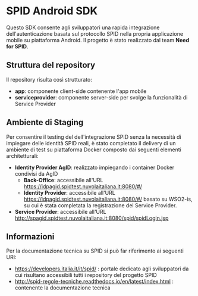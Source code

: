 # SPID Android SDK

Questo SDK consente agli sviluppatori una rapida integrazione dell'autenticazione basata sul protocollo SPID nella propria applicazione mobile su piattaforma Android.
Il progetto è stato realizzato dal team **Need for SPID**.

## Struttura del repository

Il repository risulta così strutturato:
* **app**: componente client-side contenente l'app mobile
* **serviceprovider**: componente server-side per svolge la funzionalità di Service Provider

## Ambiente di Staging

Per consentire il testing del dell'integrazione SPID senza la necessità di impiegare delle identità SPID reali, è stato completato il delivery di un ambiente di test su piattaforma Docker composto dai seguenti elementi architetturali:
* **Identity Provider AgID**: realizzato impiegando i container Docker condivisi da AgID
  * **Back-Office**: accessibile all'URL https://idpagid.spidtest.nuvolaitaliana.it:8080/#/
  * **Identity Provider**: accessibile all'URL https://idpagid.spidtest.nuvolaitaliana.it:8080/#/ basato su WSO2-is, su cui è stata completata la registrazione del Service Provider.
* **Service Provider**: accessibile all'URL http://spagid.spidtest.nuvolaitaliana.it:8080/spid/spidLogin.jsp

## Informazioni

Per la documentazione tecnica su SPID si può far riferimento ai seguenti URI:
* https://developers.italia.it/it/spid/ : portale dedicato agli sviluppatori da cui risultano accessibili tutti i repository del progetto SPID
* http://spid-regole-tecniche.readthedocs.io/en/latest/index.html : contenente la documentazione tecnica
 

